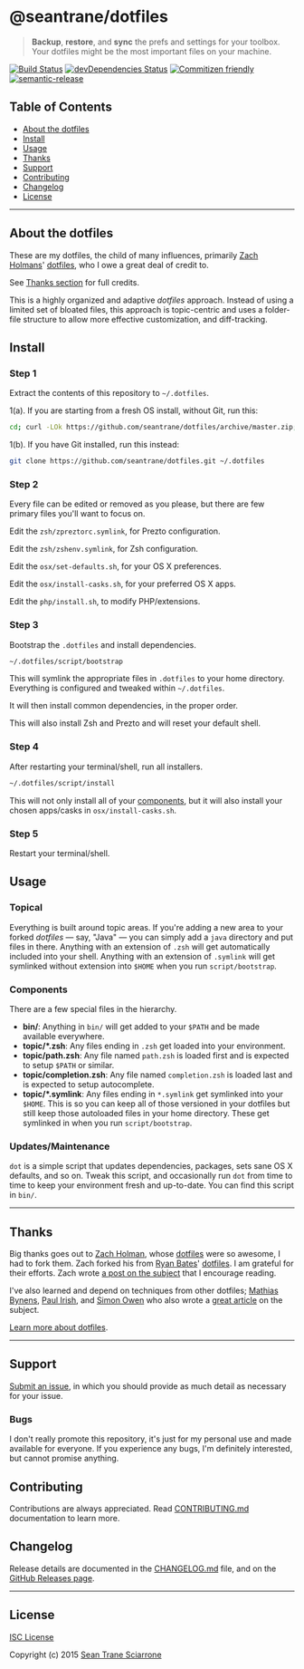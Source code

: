 # @seantrane/dotfiles

> **Backup**, **restore**, and **sync** the prefs and settings for your toolbox. Your dotfiles might be the most important files on your machine.

[![Build Status](https://travis-ci.com/seantrane/dotfiles.svg?branch=master)](https://travis-ci.com/seantrane/dotfiles) [![devDependencies Status](https://david-dm.org/seantrane/dotfiles/dev-status.svg)](https://david-dm.org/seantrane/dotfiles?type=dev) [![Commitizen friendly](https://img.shields.io/badge/commitizen-friendly-brightgreen.svg)](http://commitizen.github.io/cz-cli/) [![semantic-release](https://img.shields.io/badge/%20%20%F0%9F%93%A6%F0%9F%9A%80-semantic--release-e10079.svg)](https://github.com/semantic-release/semantic-release)

## Table of Contents

- [About the dotfiles](#about)
- [Install](#install)
- [Usage](#usage)
- [Thanks](#thanks)
- [Support](#support)
- [Contributing](#contributing)
- [Changelog](#changelog)
- [License](#license)

---

## About the dotfiles <a id="about"></a>

These are my dotfiles, the child of many influences, primarily
[Zach Holmans](https://github.com/holman)' [dotfiles](https://github.com/holman/dotfiles), who I owe a great deal of credit to.

See [Thanks section](#thanks) for full credits.

This is a highly organized and adaptive _dotfiles_ approach. Instead of using a limited set of bloated files, this approach is topic-centric and uses a folder-file structure to allow more effective customization, and diff-tracking.

## Install <a id="install"></a>

### Step 1

Extract the contents of this repository to `~/.dotfiles`.

1(a). If you are starting from a fresh OS install, without Git, run this:

```sh
cd; curl -LOk https://github.com/seantrane/dotfiles/archive/master.zip; unzip master.zip; mv dotfiles-master .dotfiles; rm master.zip;
```

1(b). If you have Git installed, run this instead:

```sh
git clone https://github.com/seantrane/dotfiles.git ~/.dotfiles
```

### Step 2

Every file can be edited or removed as you please, but there are few primary files you'll want to focus on.

Edit the `zsh/zpreztorc.symlink`, for Prezto configuration.

Edit the `zsh/zshenv.symlink`, for Zsh configuration.

Edit the `osx/set-defaults.sh`, for your OS X preferences.

Edit the `osx/install-casks.sh`, for your preferred OS X apps.

Edit the `php/install.sh`, to modify PHP/extensions.

### Step 3

Bootstrap the `.dotfiles` and install dependencies.

```sh
~/.dotfiles/script/bootstrap
```

This will symlink the appropriate files in `.dotfiles` to your home directory.
Everything is configured and tweaked within `~/.dotfiles`.

It will then install common dependencies, in the proper order.

This will also install Zsh and Prezto and will reset your default shell.

### Step 4

After restarting your terminal/shell, run all installers.

```sh
~/.dotfiles/script/install
```

This will not only install all of your [components](#components),
but it will also install your chosen apps/casks in `osx/install-casks.sh`.

### Step 5

Restart your terminal/shell.

## Usage <a id="usage"></a>

### Topical

Everything is built around topic areas. If you're adding a new area to your
forked _dotfiles_ — say, "Java" — you can simply add a `java` directory and put
files in there. Anything with an extension of `.zsh` will get automatically
included into your shell. Anything with an extension of `.symlink` will get
symlinked without extension into `$HOME` when you run `script/bootstrap`.

### Components

There are a few special files in the hierarchy.

- **bin/**: Anything in `bin/` will get added to your `$PATH` and be made
  available everywhere.
- **topic/\*.zsh**: Any files ending in `.zsh` get loaded into your
  environment.
- **topic/path.zsh**: Any file named `path.zsh` is loaded first and is
  expected to setup `$PATH` or similar.
- **topic/completion.zsh**: Any file named `completion.zsh` is loaded
  last and is expected to setup autocomplete.
- **topic/\*.symlink**: Any files ending in `*.symlink` get symlinked into
  your `$HOME`. This is so you can keep all of those versioned in your dotfiles
  but still keep those autoloaded files in your home directory. These get
  symlinked in when you run `script/bootstrap`.

### Updates/Maintenance

`dot` is a simple script that updates dependencies, packages, sets sane OS X
defaults, and so on. Tweak this script, and occasionally run `dot` from
time to time to keep your environment fresh and up-to-date. You can find
this script in `bin/`.

---

## Thanks <a id="thanks"></a>

Big thanks goes out to [Zach Holman](https://github.com/holman), whose [dotfiles](https://github.com/holman/dotfiles)  were so awesome, I had to fork them. Zach forked his from [Ryan Bates](https://github.com/ryanb)' [dotfiles](https://github.com/ryanb/dotfiles).  I am grateful for their efforts. Zach wrote [a post on the subject](http://zachholman.com/2010/08/dotfiles-are-meant-to-be-forked/)  that I encourage reading.

I've also learned and depend on techniques from other dotfiles; [Mathias Bynens](https://github.com/mathiasbynens/dotfiles), [Paul Irish](https://github.com/paulirish/dotfiles), and [Simon Owen](https://github.com/s10wen/dotfiles) who also wrote a [great article](http://code.tutsplus.com/tutorials/setting-up-a-mac-dev-machine-from-zero-to-hero-with-dotfiles--net-35449) on the subject.

[Learn more about dotfiles](https://dotfiles.github.io).

---

## Support <a id="support"></a>

[Submit an issue](https://github.com/seantrane/dotfiles/issues/new), in which you should provide as much detail as necessary for your issue.

### Bugs

I don't really promote this repository, it's just for my personal use and made available for everyone.
If you experience any bugs, I'm definitely interested, but cannot promise anything.

## Contributing <a id="contributing"></a>

Contributions are always appreciated. Read [CONTRIBUTING.md](https://github.com/seantrane/dotfiles/blob/master/CONTRIBUTING.md) documentation to learn more.

## Changelog <a id="changelog"></a>

Release details are documented in the [CHANGELOG.md](https://github.com/seantrane/dotfiles/blob/master/CHANGELOG.md) file, and on the [GitHub Releases page](https://github.com/seantrane/dotfiles/releases).

---

## License <a id="license"></a>

[ISC License](https://github.com/seantrane/finda/blob/master/LICENSE)

Copyright (c) 2015 [Sean Trane Sciarrone](https://github.com/seantrane)
